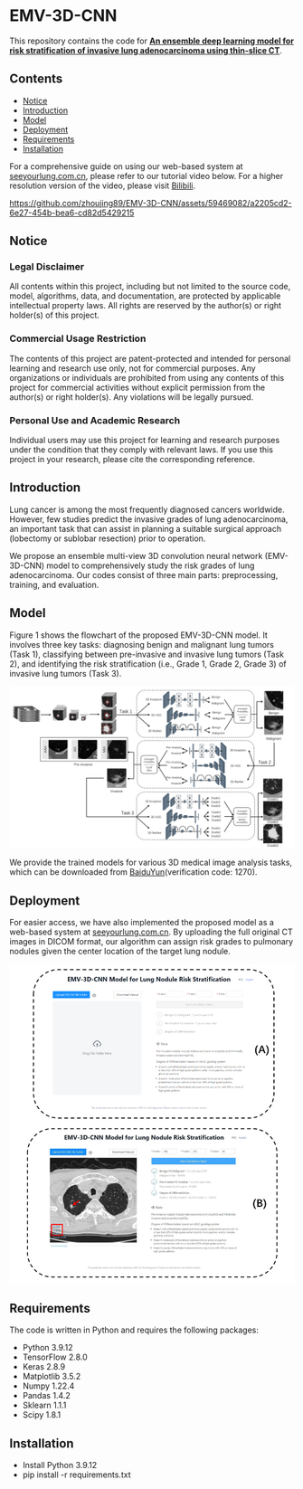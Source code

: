 # EMV-3D-CNN

This repository contains the code for [**An ensemble deep learning model for risk stratification of invasive lung adenocarcinoma using thin-slice CT**](https://www.nature.com/articles/s41746-023-00866-z).

## Contents
- [Notice](#Notice)
- [Introduction](#Introduction)
- [Model](#model)
- [Deployment](#Deployment)
- [Requirements](#requirements)
- [Installation](#Installation)


For a comprehensive guide on using our web-based system at [seeyourlung.com.cn](https://seeyourlung.com.cn), please refer to our tutorial video below. For a higher resolution version of the video, please visit [Bilibili](https://www.bilibili.com/video/BV1ch411w7zP/?vd_source=c119f4328157bf56167596e497833c71).




https://github.com/zhoujing89/EMV-3D-CNN/assets/59469082/a2205cd2-6e27-454b-bea6-cd82d5429215

## Notice
### Legal Disclaimer
All contents within this project, including but not limited to the source code, model, algorithms, data, and documentation, are protected by applicable intellectual property laws. All rights are reserved by the author(s) or right holder(s) of this project.

### Commercial Usage Restriction
The contents of this project are patent-protected and intended for personal learning and research use only, not for commercial purposes. Any organizations or individuals are prohibited from using any contents of this project for commercial activities without explicit permission from the author(s) or right holder(s). Any violations will be legally pursued.

### Personal Use and Academic Research
Individual users may use this project for learning and research purposes under the condition that they comply with relevant laws. If you use this project in your research, please cite the corresponding reference.




## Introduction

Lung cancer is among the most frequently diagnosed cancers worldwide. However, few studies predict the invasive grades of lung adenocarcinoma, an important task that can assist in planning a suitable surgical approach (lobectomy or sublobar resection) prior to operation. 

We propose an ensemble multi-view 3D convolution neural network (EMV-3D-CNN) model to comprehensively study the risk grades of lung adenocarcinoma. Our codes consist of three main parts: preprocessing, training, and evaluation.

## Model

Figure 1 shows the flowchart of the proposed EMV-3D-CNN model. It involves three key tasks: diagnosing benign and malignant lung tumors (Task 1), classifying between pre-invasive and invasive lung tumors (Task 2), and identifying the risk stratification (i.e., Grade 1, Grade 2, Grade 3) of invasive lung tumors (Task 3).


 



![model_flowchart.png](https://github.com/zhoujing89/EMV-3D-CNN/blob/main/images/model_flowchart.png?raw=true)

We provide the trained models for various 3D medical image analysis tasks, which can be downloaded from [BaiduYun](https://pan.baidu.com/s/1d5_8no3chKH7wsB_momjyw?pwd=1270)(verification code: 1270).

## Deployment

For easier access, we have also implemented the proposed model as a web-based system at [seeyourlung.com.cn](https://seeyourlung.com.cn). By uploading the full original CT images in DICOM format, our algorithm can assign risk grades to pulmonary nodules given the center location of the target lung nodule. 


![platform.png](https://github.com/zhoujing89/EMV-3D-CNN/blob/main/images/platform.png?raw=true)

## Requirements

The code is written in Python and requires the following packages: 

* Python 3.9.12 
* TensorFlow 2.8.0 
* Keras 2.8.9 
* Matplotlib 3.5.2 
* Numpy 1.22.4 
* Pandas 1.4.2 
* Sklearn 1.1.1 
* Scipy 1.8.1
## Installation
* Install Python 3.9.12
* pip install -r requirements.txt
